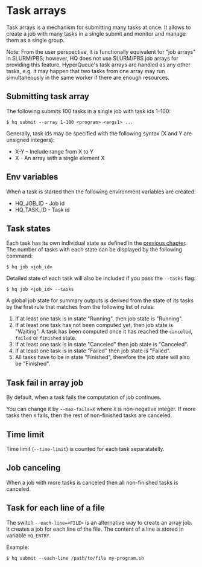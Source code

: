 
# Task arrays

Task arrays is a mechanism for submitting many tasks at once.
It allows to create a job with many tasks in a single submit and monitor and manage them as a single group.

Note: From the user perspective, it is functionally equivalent for "job arrays" in SLURM/PBS; however, HQ does not use SLURM/PBS job arrays for providing this feature.
HyperQueue's task arrays are handled as any other tasks, e.g. it may happen that two tasks from one array may run simultaneously in the same worker if there are enough resources.


## Submitting task array

The following submits 100 tasks in a single job with task ids 1-100:

``$ hq submit --array 1-100 <program> <args1> ...``

Generally, task ids may be specified with the following syntax (X and Y are unsigned integers):

* X-Y - Include range from X to Y
* X - An array with a single element X

## Env variables

When a task is started then the following environment variables are created:

* HQ_JOB_ID - Job id
* HQ_TASK_ID - Task id


## Task states

Each task has its own individual state as defined in the [previous chapter](jobs.md).
The number of tasks with each state can be displayed by the following command:

``$ hq job <job_id>``

Detailed state of each task will also be included if you pass the `--tasks` flag:

``$ hq job <job_id> --tasks``

A global job state for summary outputs is derived from the state of its tasks by the first rule that matches from the
following list of rules:


1. If at least one task is in state "Running", then job state is "Running".
2. If at least one task has not been computed yet, then job state is "Waiting".
   A task has been computed once it has reached the `canceled`, `failed` or `finished` state.
3. If at least one task is in state "Canceled" then job state is "Canceled".
4. If at least one task is in state "Failed" then job state is "Failed".
5. All tasks have to be in state "Finished", therefore the job state will also be "Finished".


## Task fail in array job

By default, when a task fails the computation of job continues.

You can change it by ``--max-fails=X`` where ``X`` is non-negative integer.
If more tasks then ``X`` fails, then the rest of non-finished tasks are canceled.

## Time limit

Time limit (``--time-limit``) is counted for each task separatatelly.

## Job canceling

When a job with more tasks is canceled then all non-finished tasks is canceled.


## Task for each line of a file

The switch ``--each-line=<FILE>`` is an alternative way to create an array job. It creates a job for each line of the file. The content of a line is stored in variable ``HQ_ENTRY``.

Example:

``$ hq submit --each-line /path/to/file my-program.sh``



